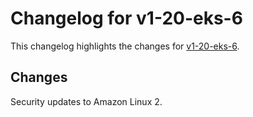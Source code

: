 # Changelog for v1-20-eks-6

This changelog highlights the changes for [v1-20-eks-6](https://github.com/aws/eks-distro/tree/v1-20-eks-6).

## Changes
Security updates to Amazon Linux 2.
